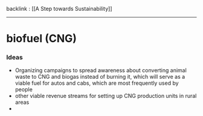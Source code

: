backlink : [[A Step towards Sustainability]]

---

# biofuel (CNG)

### Ideas
- Organizing campaigns to spread awareness about converting animal waste to CNG and biogas 
    instead of burning it, which will serve as a viable fuel for autos and cabs, which are most frequently used by people
- other viable revenue streams for setting up CNG production units in rural areas
- 
